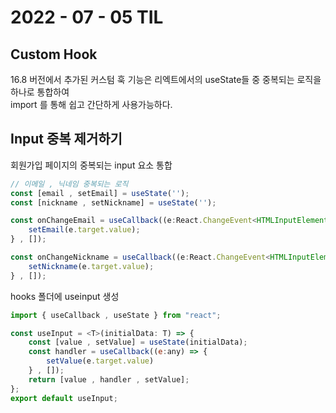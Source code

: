 # 2022 - 07 - 05 TIL

## Custom Hook
16.8 버전에서 추가된 커스텀 훅 기능은 리엑트에서의 useState들 중 중복되는 로직을 하나로 통합하여<br>
import 를 통해 쉽고 간단하게 사용가능하다.


## Input 중복 제거하기
회원가입 페이지의 중복되는 input 요소 통합
```javascript
// 이메일 , 닉네임 중복되는 로직
const [email , setEmail] = useState('');
const [nickname , setNickname] = useState('');

const onChangeEmail = useCallback((e:React.ChangeEvent<HTMLInputElement>) => {
    setEmail(e.target.value);
} , []);

const onChangeNickname = useCallback((e:React.ChangeEvent<HTMLInputElement>) => {
    setNickname(e.target.value);
} , []);

```
hooks 폴더에 useinput 생성
```javascript
import { useCallback , useState } from "react";

const useInput = <T>(initialData: T) => {
    const [value , setValue] = useState(initialData);
    const handler = useCallback((e:any) => {
        setValue(e.target.value)
    } , []);
    return [value , handler , setValue];
};
export default useInput;
```
